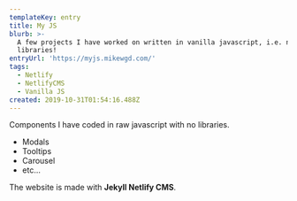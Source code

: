```yaml
---
templateKey: entry
title: My JS
blurb: >-
  A few projects I have worked on written in vanilla javascript, i.e. no
  libraries!
entryUrl: 'https://myjs.mikewgd.com/'
tags:
  - Netlify
  - NetlifyCMS
  - Vanilla JS
created: 2019-10-31T01:54:16.488Z
---
```

Components I have coded in raw javascript with no libraries. 

* Modals
* Tooltips
* Carousel
* etc...

The website is made with **Jekyll Netlify CMS**.
